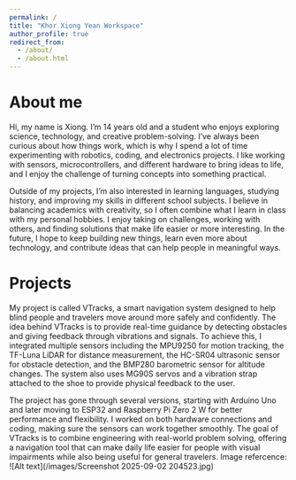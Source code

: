 ```yaml
---
permalink: /
title: "Khor Xiong Yean Workspace"
author_profile: true
redirect_from: 
  - /about/
  - /about.html
---
```


About me
======
Hi, my name is Xiong. I’m 14 years old and a student who enjoys exploring science, technology, and creative problem-solving. I’ve always been curious about how things work, which is why I spend a lot of time experimenting with robotics, coding, and electronics projects. I like working with sensors, microcontrollers, and different hardware to bring ideas to life, and I enjoy the challenge of turning concepts into something practical.

Outside of my projects, I’m also interested in learning languages, studying history, and improving my skills in different school subjects. I believe in balancing academics with creativity, so I often combine what I learn in class with my personal hobbies. I enjoy taking on challenges, working with others, and finding solutions that make life easier or more interesting. In the future, I hope to keep building new things, learn even more about technology, and contribute ideas that can help people in meaningful ways.

Projects
======
My project is called VTracks, a smart navigation system designed to help blind people and travelers move around more safely and confidently. The idea behind VTracks is to provide real-time guidance by detecting obstacles and giving feedback through vibrations and signals. To achieve this, I integrated multiple sensors including the MPU9250 for motion tracking, the TF-Luna LiDAR for distance measurement, the HC-SR04 ultrasonic sensor for obstacle detection, and the BMP280 barometric sensor for altitude changes. The system also uses MG90S servos and a vibration strap attached to the shoe to provide physical feedback to the user.

The project has gone through several versions, starting with Arduino Uno and later moving to ESP32 and Raspberry Pi Zero 2 W for better performance and flexibility. I worked on both hardware connections and coding, making sure the sensors can work together smoothly. The goal of VTracks is to combine engineering with real-world problem solving, offering a navigation tool that can make daily life easier for people with visual impairments while also being useful for general travelers.
Image refercence:
![Alt text](/images/Screenshot 2025-09-02 204523.jpg)
